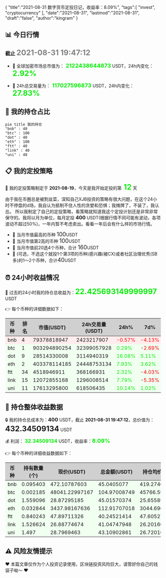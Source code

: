 {
  "title":"2021-08-31 数字货币定投日记，收益率：8.09%",
  "tags":[
    "invest",
    "cryptocurrency"
  ],
  "date":"2021-08-31",
  "lastmod":"2021-08-31",
  "draft":"false",
  "author":"kingram"
}

##  📊 今日行情
### 截止 <font color=grey size=5 >**2021-08-31 19:47:12**</font>
- 🍖 全球加密市场总市值为：<font color=#00EC00 size=4 > **2122438644873**</font> USDT，24h内变化：<font color=#00EC00 size=5 > **2.92%**</font>

- 🍤 24h总交易量为：<font color=#00EC00 size=4 > **117027596873**</font> USDT，24h内变化：<font color=#00EC00 size=5 > **27.83%**</font>

## 🎨 我的持仓占比
```mermaid
pie title 我的持仓
"bnb" : 40
"btc" : 100
"dot" : 40
"eth" : 100
"ftt" : 40
"link" : 40
"uni" : 40
```

## 📋 我的定投策略
📎 我的定投策略制定于 **2021-08-19**，今天是我开始定投的第<font color=#00EC00 size=5 > **12**</font> 天

<div>由于我在币圈总是被割韭菜，深知自己XJB投资的策略有很大问题，在这个24小时不停盘的d场，我自认为抵制不住人性的贪婪和恐惧；我摊牌了，不装了，我认怂。
所以我制定了自己的定投策略，看策略就知道我这个定投计划还是非常非常保守的。我将以月为单位，每月定投 <font size=3 ><strong> 400 </strong></font> USDT(根据行情不同可能有波动，各项波动不超过50%)，一年内暂不考虑卖出。看看一年后会有什么样的市场行情。</div>

- 🥇 当月市值最高的币种 <font size=4 >100</font>USDT
- 🥈 当月市值第2高的币种 <font size=4 >100</font>USDT
- 🥉 当月市值前20选4个币种，合计 <font size=4 >160</font>USDT
- 🏅 (可选，不选这个就投1个第3项的币种)感兴趣(被CX)或者社区治理优秀(SB多)的1～2个币种，合计<font size=4 >40</font>USDT

## ⏰ 24小时收益情况
📌 过去的24小时我的持仓总收益为：<font color=#00EC00 size=5 >**22.425693149999997**</font> USDT

👉 每个币种的详细数据如下：
<table>
    <thead><tr bgcolor="#d0d0d0" ><th>币种</th><th>排名</th><th>市值(USDT)</th><th>24h交易量(USDT)</th><th>24h%</th><th>7d%</th><th>24h收益</th></tr></thead>
    <tbody>
    <tr>
        <td bgcolor=#FFECEC>bnb</td>
        <td bgcolor=#FFECEC>4</td>
        <td bgcolor=#FFECEC>79378818947</td>
        <td bgcolor=#FFECEC>2423217907</td>
        <td bgcolor=#FFECEC><font color=#FF0000>-0.57%</font></td>
        <td bgcolor=#FFECEC><font color=#FF0000>-4.13%</font></td>
        <td bgcolor=#FFECEC><font color=#FF0000 size=3 ><strong>-0.25809045</strong></font></td>
    </tr>
    <tr>
        <td bgcolor=#F0FFF0>btc</td>
        <td bgcolor=#F0FFF0>1</td>
        <td bgcolor=#F0FFF0>903294890254</td>
        <td bgcolor=#F0FFF0>32399057928</td>
        <td bgcolor=#F0FFF0><font color=#00EC00>0.29%</font></td>
        <td bgcolor=#F0FFF0><font color=#FF0000>-2.69%</font></td>
        <td bgcolor=#F0FFF0><font color=#00EC00 size=3 ><strong>0.30080873</strong></font></td>
    </tr>
    <tr>
        <td bgcolor=#F0FFF0>dot</td>
        <td bgcolor=#F0FFF0>9</td>
        <td bgcolor=#F0FFF0>28514330008</td>
        <td bgcolor=#F0FFF0>3114940319</td>
        <td bgcolor=#F0FFF0><font color=#00EC00>16.08%</font></td>
        <td bgcolor=#F0FFF0><font color=#00EC00>5.11%</font></td>
        <td bgcolor=#F0FFF0><font color=#00EC00 size=3 ><strong>6.23553802</strong></font></td>
    </tr>
    <tr>
        <td bgcolor=#F0FFF0>eth</td>
        <td bgcolor=#F0FFF0>2</td>
        <td bgcolor=#F0FFF0>403378114185</td>
        <td bgcolor=#F0FFF0>24448753134</td>
        <td bgcolor=#F0FFF0><font color=#00EC00>7.93%</font></td>
        <td bgcolor=#F0FFF0><font color=#00EC00>3.62%</font></td>
        <td bgcolor=#F0FFF0><font color=#00EC00 size=3 ><strong>8.2953395</strong></font></td>
    </tr>
    <tr>
        <td bgcolor=#F0FFF0>ftt</td>
        <td bgcolor=#F0FFF0>34</td>
        <td bgcolor=#F0FFF0>4518946911</td>
        <td bgcolor=#F0FFF0>368166931</td>
        <td bgcolor=#F0FFF0><font color=#00EC00>2.32%</font></td>
        <td bgcolor=#F0FFF0><font color=#FF0000>-4.03%</font></td>
        <td bgcolor=#F0FFF0><font color=#00EC00 size=3 ><strong>0.91413915</strong></font></td>
    </tr>
    <tr>
        <td bgcolor=#F0FFF0>link</td>
        <td bgcolor=#F0FFF0>15</td>
        <td bgcolor=#F0FFF0>12072855168</td>
        <td bgcolor=#F0FFF0>1296008514</td>
        <td bgcolor=#F0FFF0><font color=#00EC00>7.79%</font></td>
        <td bgcolor=#F0FFF0><font color=#FF0000>-5.35%</font></td>
        <td bgcolor=#F0FFF0><font color=#00EC00 size=3 ><strong>2.96787005</strong></font></td>
    </tr>
    <tr>
        <td bgcolor=#F0FFF0>uni</td>
        <td bgcolor=#F0FFF0>11</td>
        <td bgcolor=#F0FFF0>17613295800</td>
        <td bgcolor=#F0FFF0>618506435</td>
        <td bgcolor=#F0FFF0><font color=#00EC00>10.14%</font></td>
        <td bgcolor=#F0FFF0><font color=#00EC00>1.02%</font></td>
        <td bgcolor=#F0FFF0><font color=#00EC00 size=3 ><strong>3.97008815</strong></font></td>
    </tr>
    </tbody>
</table>

## 🎯 持仓整体收益数据

🔒 我的持仓总成本为：<font size=3 >**400**</font> USDT，截止 **2021-08-31 19:47:12**，总价值为：<font  size=5 >**432.34509134**</font> USDT

💰 利润： <font color=#00EC00 size=3 >**32.34509134**</font> USDT，收益率：<font color=#00EC00 size=4 >**8.09%**</font>

👉 每个币种的详细收益数据如下：

<table>
    <thead><tr bgcolor="#d0d0d0" ><th>币种</th><th>持有数量(个)</th><th>现价(USDT)</th><th>总金额(USDT)</th><th>持仓均价(USDT)</th><th>成本(USDT)</th><th>利润(USDT)</th><th>收益率</th></tr></thead>
    <tbody>
    <tr>
        <td bgcolor=#F0FFF0>bnb</td>
        <td bgcolor=#F0FFF0>0.095403</td>
        <td bgcolor=#F0FFF0>472.10787603</td>
        <td bgcolor=#F0FFF0>45.0405077</td>
        <td bgcolor=#F0FFF0>419.27402702</td>
        <td bgcolor=#F0FFF0>40</td>
        <td bgcolor=#F0FFF0>5.0405077</td>
        <td bgcolor=#F0FFF0><font color=#00EC00 size=3 ><strong>12.60%</strong></font></td>
    </tr>
    <tr>
        <td bgcolor=#F0FFF0>btc</td>
        <td bgcolor=#F0FFF0>0.002185</td>
        <td bgcolor=#F0FFF0>48041.22997167</td>
        <td bgcolor=#F0FFF0>104.97008749</td>
        <td bgcolor=#F0FFF0>45766.59038902</td>
        <td bgcolor=#F0FFF0>100</td>
        <td bgcolor=#F0FFF0>4.97008749</td>
        <td bgcolor=#F0FFF0><font color=#00EC00 size=3 ><strong>4.97%</strong></font></td>
    </tr>
    <tr>
        <td bgcolor=#F0FFF0>dot</td>
        <td bgcolor=#F0FFF0>1.559096</td>
        <td bgcolor=#F0FFF0>28.87295185</td>
        <td bgcolor=#F0FFF0>45.01570374</td>
        <td bgcolor=#F0FFF0>25.6558929</td>
        <td bgcolor=#F0FFF0>40</td>
        <td bgcolor=#F0FFF0>5.01570374</td>
        <td bgcolor=#F0FFF0><font color=#00EC00 size=3 ><strong>12.54%</strong></font></td>
    </tr>
    <tr>
        <td bgcolor=#F0FFF0>eth</td>
        <td bgcolor=#F0FFF0>0.032844</td>
        <td bgcolor=#F0FFF0>3437.98167636</td>
        <td bgcolor=#F0FFF0>112.91707018</td>
        <td bgcolor=#F0FFF0>3044.69613933</td>
        <td bgcolor=#F0FFF0>100</td>
        <td bgcolor=#F0FFF0>12.91707018</td>
        <td bgcolor=#F0FFF0><font color=#00EC00 size=3 ><strong>12.92%</strong></font></td>
    </tr>
    <tr>
        <td bgcolor=#F0FFF0>ftt</td>
        <td bgcolor=#F0FFF0>0.840243</td>
        <td bgcolor=#F0FFF0>47.89711326</td>
        <td bgcolor=#F0FFF0>40.24521414</td>
        <td bgcolor=#F0FFF0>47.60527609</td>
        <td bgcolor=#F0FFF0>40</td>
        <td bgcolor=#F0FFF0>0.24521414</td>
        <td bgcolor=#F0FFF0><font color=#00EC00 size=3 ><strong>0.61%</strong></font></td>
    </tr>
    <tr>
        <td bgcolor=#F0FFF0>link</td>
        <td bgcolor=#F0FFF0>1.526624</td>
        <td bgcolor=#F0FFF0>26.88774674</td>
        <td bgcolor=#F0FFF0>41.04747948</td>
        <td bgcolor=#F0FFF0>26.20160563</td>
        <td bgcolor=#F0FFF0>40</td>
        <td bgcolor=#F0FFF0>1.04747948</td>
        <td bgcolor=#F0FFF0><font color=#00EC00 size=3 ><strong>2.62%</strong></font></td>
    </tr>
    <tr>
        <td bgcolor=#F0FFF0>uni</td>
        <td bgcolor=#F0FFF0>1.497</td>
        <td bgcolor=#F0FFF0>28.7969463</td>
        <td bgcolor=#F0FFF0>43.10902861</td>
        <td bgcolor=#F0FFF0>26.72010688</td>
        <td bgcolor=#F0FFF0>40</td>
        <td bgcolor=#F0FFF0>3.10902861</td>
        <td bgcolor=#F0FFF0><font color=#00EC00 size=3 ><strong>7.77%</strong></font></td>
    </tr>
    </tbody>
</table>

## ⚠️ 风险友情提示
❤️ 本篇文章仅作为个人投资记录使用，区块链投资风险巨大，请管好你自己的钱袋子呦～ ❤️